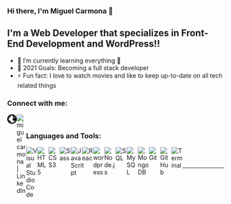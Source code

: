 ### Hi there, I'm Miguel Carmona 👋

## I'm a Web Developer that specializes in Front-End Development and WordPress!!

- 🌱 I’m currently learning everything 🤣
- 🥅 2021 Goals: Becoming a full stack developer
- ⚡ Fun fact: I love to watch movies and like to keep up-to-date on all tech related things

### Connect with me:

[<img align="left" alt="https://miguelcarmona.netlify.app/" width="22px" src="https://raw.githubusercontent.com/iconic/open-iconic/master/svg/globe.svg" />][website]
[<img align="left" alt="miguel carmona | LinkedIn" width="22px" src="https://cdn.jsdelivr.net/npm/simple-icons@v3/icons/linkedin.svg" />][linkedin]

<br />

### Languages and Tools:

[<img align="left" alt="Visual Studio Code" width="26px" src="https://upload.wikimedia.org/wikipedia/commons/thumb/9/9a/Visual_Studio_Code_1.35_icon.svg/1024px-Visual_Studio_Code_1.35_icon.svg.png" />][website]
[<img align="left" alt="HTML5" width="26px" src="http://assets.stickpng.com/thumbs/5847f5bdcef1014c0b5e489c.png" />][website]
[<img align="left" alt="CSS3" width="26px" src="https://cdn4.iconfinder.com/data/icons/flat-brand-logo-2/512/css3-512.png" />][website]
[<img align="left" alt="Sass" width="26px" src="https://miro.medium.com/max/512/1*9U1toerFxB8aiFRreLxEUQ.png" />][website]
[<img align="left" alt="JavaScript" width="26px" src="https://www.freepnglogos.com/uploads/javascript-png/javascript-logo-transparent-logo-javascript-images-3.png" />][website]
[<img align="left" alt="React" width="26px" src="https://cdn.freebiesupply.com/logos/large/2x/react-1-logo-png-transparent.png" />][website]
[<img align="left" alt="wordpress" width="26px" src="https://avatars.githubusercontent.com/u/276006?s=200&v=4" />][website]
[<img align="left" alt="Node.js" width="26px" src="https://cdn.freebiesupply.com/logos/thumbs/2x/nodejs-1-logo.png" />][website]
[<img align="left" alt="SQL" width="26px" src="https://i0.wp.com/learn.onemonth.com/wp-content/uploads/2019/07/image2-1.png?fit=600%2C315&ssl=1" />][website]
[<img align="left" alt="MySQL" width="26px" src="https://www.freepnglogos.com/uploads/logo-mysql-png/logo-mysql-mysql-and-moodle-elearningworld-5.png" />][website]
[<img align="left" alt="MongoDB" width="26px" src="https://webassets.mongodb.com/_com_assets/cms/MongoDB_Logo_FullColorBlack_RGB-4td3yuxzjs.png" />][website]
[<img align="left" alt="Git" width="26px" src="https://git-scm.com/images/logos/downloads/Git-Icon-1788C.png" />][website]
[<img align="left" alt="GitHub" width="26px" src="https://image.flaticon.com/icons/png/512/25/25231.png" />][website]
[<img align="left" alt="Terminal" width="26px" src="https://www.macworld.co.uk/cmsdata/features/3608274/Terminalicon2_thumb800.png" />][website]

<br />
<br />

---

[website]: https://miguelcarmona.netlify.app/
[linkedin]: https://www.linkedin.com/in/miguelcarmona23/